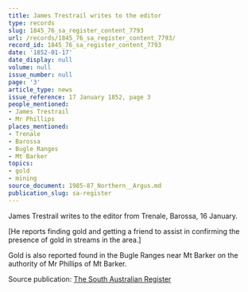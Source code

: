 ```yaml
---
title: James Trestrail writes to the editor
type: records
slug: 1845_76_sa_register_content_7793
url: /records/1845_76_sa_register_content_7793/
record_id: 1845_76_sa_register_content_7793
date: '1852-01-17'
date_display: null
volume: null
issue_number: null
page: '3'
article_type: news
issue_reference: 17 January 1852, page 3
people_mentioned:
- James Trestrail
- Mr Phillips
places_mentioned:
- Trenale
- Barossa
- Bugle Ranges
- Mt Barker
topics:
- gold
- mining
source_document: 1985-87_Northern__Argus.md
publication_slug: sa-register
---
```


James Trestrail writes to the editor from Trenale, Barossa, 16 January.

[He reports finding gold and getting a friend to assist in confirming the presence of gold in streams in the area.]

Gold is also reported found in the Bugle Ranges near Mt Barker on the authority of Mr Phillips of Mt Barker.

Source publication: [The South Australian Register](/publications/sa-register/)

